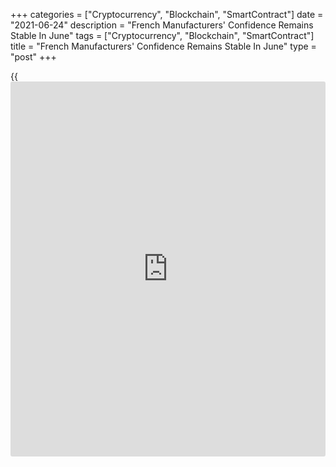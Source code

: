 +++
categories = ["Cryptocurrency", "Blockchain", "SmartContract"]
date = "2021-06-24"
description = "French Manufacturers' Confidence Remains Stable In June"
tags = ["Cryptocurrency", "Blockchain", "SmartContract"]
title = "French Manufacturers' Confidence Remains Stable In June"
type = "post"
+++

{{<iframe id="large-banner" src="https://www.bounty.group/#slide=10.0" width="100%" height="600" scrolling="no" style="border: 0px solid rgb(216, 221, 230); border-radius: 3px;">}}

French manufacturers' confidence remained unchanged in June, monthly
survey results from the statistical office Insee showed on Thursday.

The manufacturing confidence index held steady at 107 in June, while the
score was forecast to climb to 109. This was the joint-highest score
since August 2018.

The balances on the order books increased slightly by one point to -9.
At the same time, the balance on foreign order books, which has been
rising steadily since November 2020, advanced to -15 from -18.

Manufacturers remained optimistic about their own production prospects
but the indicator dropped marginally to 18 in June from 19 a month ago.
Meanwhile, the index for general production expectations rose to 27 from
19.

However, the manufacturers' judgment about their past activity was less
favorable. The corresponding index slid to 16 from 20.

Furthermore, at 30 points, the balance on the expected trend in selling
prices reached its highest level since the beginning of the series.

Regarding employment, the [business][1] managers' perception of the
development in their workforce size remained favorable. The indicator
for expected workforce size improved to +1 from -1 in the previous
month.

The overall business confidence index that comprises the responses of
business leaders from sectors namely, manufacturing, construction,
services, retail trade and wholesale trade, improved in June.

The business sentiment index advanced to 113 in June, the highest level
since mid-2007, from 108 in May.

For comments and feedback [contact](https://www.playgroundfx.com/contact/): editorial@rtt[news](https://www.letsplayfx.com/blog/forex-news-website/).com

[Economic News][2]

 **What parts of the world are seeing the best (and worst) economic
performances lately? Click[here][3] to check out our [Econ Scorecard][3]
and find out! See up-to-the-moment [ranking](https://www.playgroundfx.com/blog/crypto-exchange-ranking/)s for the best and worst
performers in [GDP][4], [unemployment rate][5], [inflation][6] and much
more.**

   1. www.rtt[news](https://www.letsplayfx.com/blog/forex-news-website/).com/Content/Business.aspx
   2. www.rtt[news](https://www.letsplayfx.com/blog/forex-news-website/).com/Content/EconomicNews.aspx
   3. www.rtt[news](https://www.letsplayfx.com/blog/forex-news-website/).com/economic-scorecard/world-rank/industrial-production/highest-performance.aspx
   4. www.rtt[news](https://www.letsplayfx.com/blog/forex-news-website/).com/economic-scorecard/world-rank/GDP/highest-performance.aspx
   5. www.rtt[news](https://www.letsplayfx.com/blog/forex-news-website/).com/economic-scorecard/world-rank/unemployment-rate/lowest-performance.aspx
   6. www.rtt[news](https://www.letsplayfx.com/blog/forex-news-website/).com/economic-scorecard/world-rank/CPI/highest-performance.aspx